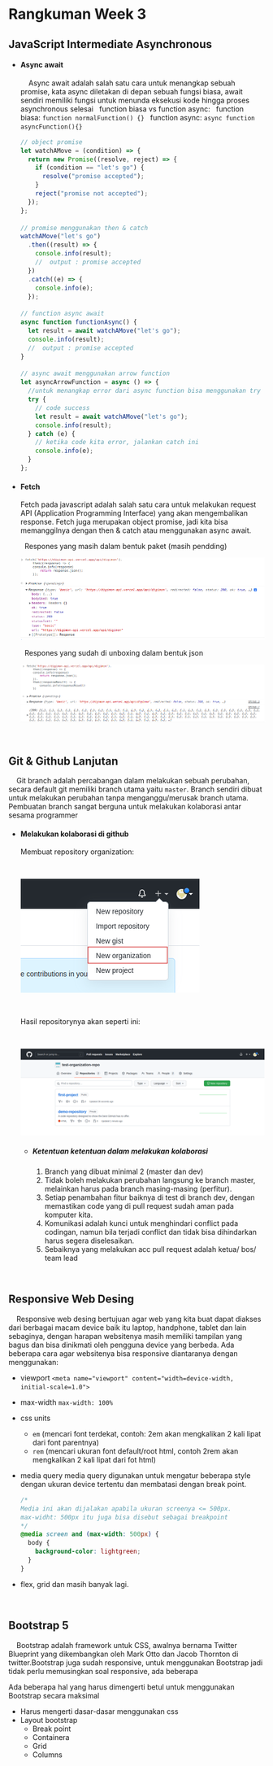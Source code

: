 # Rangkuman Week 3

## JavaScript Intermediate Asynchronous

- #### Async await

  &nbsp;&nbsp;&nbsp;&nbsp;Async await adalah salah satu cara untuk menangkap sebuah promise, kata async diletakan di depan sebuah fungsi biasa, await sendiri memiliki fungsi untuk menunda eksekusi kode hingga proses asynchronous selesai
  &nbsp;
  function biasa vs function async:
  &nbsp;
  function biasa: `function normalFunction() {}`
  &nbsp;
  function async: `async function asyncFunction(){}`
  &nbsp;

  ```js
  // object promise
  let watchAMove = (condition) => {
    return new Promise((resolve, reject) => {
      if (condition == "let's go") {
        resolve("promise accepted");
      }
      reject("promise not accepted");
    });
  };

  // promise menggunakan then & catch
  watchAMove("let's go")
    .then((result) => {
      console.info(result);
      //  output : promise accepted
    })
    .catch((e) => {
      console.info(e);
    });

  // function async await
  async function functionAsync() {
    let result = await watchAMove("let's go");
    console.info(result);
    //  output : promise accepted
  }

  // async await menggunakan arrow function
  let asyncArrowFunction = async () => {
    //untuk menangkap error dari async function bisa menggunakan try and catch
    try {
      // code success
      let result = await watchAMove("let's go");
      console.info(result);
    } catch (e) {
      // ketika code kita error, jalankan catch ini
      console.info(e);
    }
  };
  ```

- #### Fetch

  Fetch pada javascript adalah salah satu cara untuk melakukan request API (Application Programming Interface) yang akan mengembalikan response. Fetch juga merupakan object promise, jadi kita bisa memanggilnya dengan then & catch atau menggunakan async await.

  &nbsp;
  Respones yang masih dalam bentuk paket (masih pendding)

  ![response paket](assets/images/fetch-response.png "response berbentuk paket")

  &nbsp;
  Respones yang sudah di unboxing dalam bentuk json

  ![unboxing paket response](assets/images/unboxing-api.png "respones mengembalikan data json")

&nbsp;

## Git & Github Lanjutan

&nbsp;&nbsp;&nbsp;&nbsp;Git branch adalah percabangan dalam melakukan sebuah perubahan, secara default git memiliki branch utama yaitu `master`. Branch sendiri dibuat untuk melakukan perubahan tanpa menganggu/merusak branch utama. Pembuatan branch sangat berguna untuk melakukan kolaborasi antar sesama programmer

- #### Melakukan kolaborasi di github

  Membuat repository organization:

  &nbsp;

  ![create new organization](assets/images/organization-git.png "create new organization")

  &nbsp;

  Hasil repositorynya akan seperti ini:

  &nbsp;

  ![collaboration repository](assets/images/repo-colab.png "repo untuk colab")

  - ##### Ketentuan ketentuan dalam melakukan kolaborasi

    1. Branch yang dibuat minimal 2 (master dan dev)
    2. Tidak boleh melakukan perubahan langsung ke branch master, melainkan harus pada branch masing-masing (perfitur).
    3. Setiap penambahan fitur baiknya di test di branch dev, dengan memastikan code yang di pull request sudah aman pada komputer kita.
    4. Komunikasi adalah kunci untuk menghindari conflict pada codingan, namun bila terjadi conflict dan tidak bisa dihindarkan harus segera diselesaikan.
    5. Sebaiknya yang melakukan acc pull request adalah ketua/ bos/ team lead

&nbsp;

## Responsive Web Desing

&nbsp;&nbsp;&nbsp;&nbsp;Responsive web desing bertujuan agar web yang kita buat dapat diakses dari berbagai macam device baik itu laptop, handphone, tablet dan lain sebaginya, dengan harapan websitenya masih memiliki tampilan yang bagus dan bisa dinikmati oleh pengguna device yang berbeda. Ada beberapa cara agar websitenya bisa responsive diantaranya dengan menggunakan:

- viewport
  `<meta name="viewport" content="width=device-width, initial-scale=1.0">`

- max-width
  `max-width: 100%`

- css units
  - `em` (mencari font terdekat, contoh: 2em akan mengkalikan 2 kali lipat dari font parentnya)
  - `rem` (mencari ukuran font default/root html, contoh 2rem akan mengkalikan 2 kali lipat dari fot html)
- media query
  media query digunakan untuk mengatur beberapa style dengan ukuran device tertentu dan membatasi dengan break point.

  ```css
  /* 
  Media ini akan dijalakan apabila ukuran screenya <= 500px. 
  max-widht: 500px itu juga bisa disebut sebagai breakpoint
  */
  @media screen and (max-width: 500px) {
    body {
      background-color: lightgreen;
    }
  }
  ```

- flex, grid dan masih banyak lagi.

  &nbsp;

## Bootstrap 5

&nbsp;&nbsp;&nbsp;&nbsp;Bootstrap adalah framework untuk CSS, awalnya bernama Twitter Blueprint yang dikembangkan oleh Mark Otto dan Jacob Thornton di twitter.Bootstrap juga sudah responsive, untuk menggunakan Bootstrap jadi tidak perlu memusingkan soal responsive, ada beberapa

Ada beberapa hal yang harus dimengerti betul untuk menggunakan Bootstrap secara maksimal

- Harus mengerti dasar-dasar menggunakan css
- Layout bootstrap
  - Break point
  - Containera
  - Grid
  - Columns
  <!-- |                    | Extra small (<576px) | Small(<576px) | Medium (<768x) | Large(<992px) | X-Large (<1200px) | XX-Large(<1400px) |
  | ------------------ | :------------------: | :-----------: | :------------: | :-----------: | :---------------: | :---------------: |
  | `.container`       |         100%         |     540px     |     720px      |     960px     |      1140px       |      1320px       |
  | `.container-sm`    |         100%         |     540px     |     720px      |     960px     |      1140px       |      1320px       |
  | `.container-md`    |         100%         |     100%      |     720px      |     960px     |      1140px       |      1320px       |
  | `.container-lg`    |         100%         |     100%      |      100%      |     960px     |      1140px       |      1320px       |
  | `.container-xl`    |         100%         |     100%      |      100%      |     100%      |      1140px       |      1320px       |
  | `.container-xxl`   |         100%         |     100%      |      100%      |     100%      |       100%        |      1320px       |
  | `.container-fluid` |         100%         |     100%      |      100%      |     100%      |       100%        |       100%        | -->
